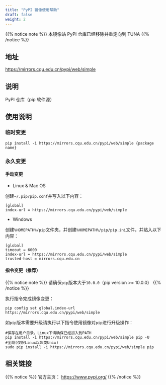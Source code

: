 ```yaml
---
title: "PyPI 镜像使用帮助"
draft: false
weight: 2
---
```

{{% notice note %}}
本镜像站 PyPI 仓库已经移除并重定向到 TUNA
{{% /notice %}}

## 地址
https://mirrors.cqu.edu.cn/pypi/web/simple

## 说明
PyPI 仓库（pip 软件源）

## 使用说明

### 临时变更

```
pip install -i https://mirrors.cqu.edu.cn/pypi/web/simple {package name}
```

### 永久变更

#### 手动变更

- Linux & Mac OS

创建`~/.pip/pip.conf`并写入以下内容：
```
[global]
index-url = https://mirrors.cqu.edu.cn/pypi/web/simple
```

- Windows

创建`%HOMEPATH%/pip`文件夹，并创建`%HOMEPATH%/pip/pip.ini`文件，并贴入以下内容：

```
[global]
timeout = 6000
index-url = https://mirrors.cqu.edu.cn/pypi/web/simple
trusted-host = mirrors.cqu.edu.cn
```

#### 指令变更（推荐）

{{% notice note %}}
请确保`pip`版本大于`10.0.0`（pip version >= 10.0.0）
{{% /notice %}}


执行指令完成镜像变更：
```
pip config set global.index-url https://mirrors.cqu.edu.cn/pypi/web/simple
```

如`pip`版本需要升级请执行以下指令使用镜像对`pip`进行升级操作：
```
#保存在用户目录，Linux下请确保已经加入到PATH
pip install -i https://mirrors.cqu.edu.cn/pypi/web/simple pip -U
#全局(仅限Linux以及类Unix)
sudo pip install -i https://mirrors.cqu.edu.cn/pypi/web/simple pip
```

## 相关链接

{{% notice %}}
官方主页： https://www.pypi.org/
{{% /notice %}}

